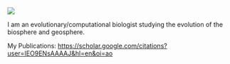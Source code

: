 <img src="spoudel1/evolution.png">

I am an evolutionary/computational biologist studying the evolution of the biosphere and geosphere. 

My Publications: https://scholar.google.com/citations?user=IEO9ENsAAAAJ&hl=en&oi=ao
